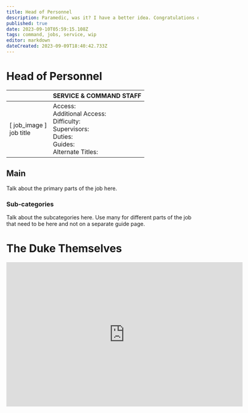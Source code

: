```yaml
---
title: Head of Personnel
description: Paramedic, was it? I have a better idea. Congratulations on your promotion to Head of Sanitary Hygiene!
published: true
date: 2023-09-10T05:59:15.108Z
tags: command, jobs, service, wip
editor: markdown
dateCreated: 2023-09-09T18:40:42.733Z
---
```


# Head of Personnel

|                             | SERVICE & COMMAND STAFF                                                                                   |
|-----------------------------|----------------------------------------------------------------------------------------------|
| \[ job_image ]<br>job title | Access:<br>Additional Access:<br>Difficulty:<br>Supervisors:<br>Duties:<br>Guides:<br>Alternate Titles: |

## Main 
Talk about the primary parts of the job here.


### Sub-categories
Talk about the subcategories here. Use many for different parts of the job that need to be here and not on a separate guide page.

# The Duke Themselves
<iframe src="https://player.twitch.tv/?channel=thedukeofook&parent=wiki.monkestation.com" frameborder="0" allowfullscreen="true" scrolling="no" height="378" width="620"></iframe>